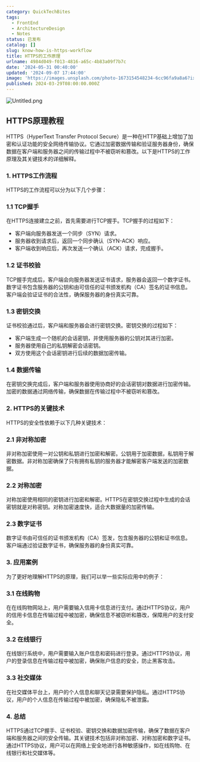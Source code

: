 ```yaml
---
category: QuickTechBites
tags:
  - FrontEnd
  - ArchitectureDesign
  - Notes
status: 已发布
catalog: []
slug: know-how-is-https-workflow
title: HTTPS的工作原理
urlname: 4984d049-f013-4816-a65c-4b83a09f7b7c
date: '2024-05-31 00:40:00'
updated: '2024-09-07 17:44:00'
image: 'https://images.unsplash.com/photo-1673154548234-6cc96fa9a8a6?ixlib=rb-4.0.3&q=85&fm=jpg&crop=entropy&cs=srgb'
published: 2024-03-29T08:00:00.000Z
---
```


![Untitled.png](https://prod-files-secure.s3.us-west-2.amazonaws.com/5d24fe63-e567-4804-86f9-9fdc62e13082/2950c759-0255-4c0a-becc-122aae8c82c0/Untitled.png?X-Amz-Algorithm=AWS4-HMAC-SHA256&X-Amz-Content-Sha256=UNSIGNED-PAYLOAD&X-Amz-Credential=ASIAZI2LB466UXXIKVO6%2F20250404%2Fus-west-2%2Fs3%2Faws4_request&X-Amz-Date=20250404T213337Z&X-Amz-Expires=3600&X-Amz-Security-Token=IQoJb3JpZ2luX2VjEKX%2F%2F%2F%2F%2F%2F%2F%2F%2F%2FwEaCXVzLXdlc3QtMiJHMEUCIQCENNek8g%2FaubnQjYGO2HOpQ4hunABtaicqnLDQB%2F0s8gIgNAyB9WSCoR%2BH26Ln4V51ESaHHSyM3LCd2oxXvEkHlFIq%2FwMIHhAAGgw2Mzc0MjMxODM4MDUiDMyG3c56O8NVvdjcLSrcAwdmXTvX2AoXdmA7U9VzuoBI4vQMJiSJR5j%2BSv7wogzwnT3lCSvwsQskKPwY2zurseHlQBIMMzaAwu%2BF1z5DrCksuAfnt5Hj1ND2is%2Bz1b%2FUH6dttu8v0%2FYayrM9PO%2F8wJPKu9tYxwbjig%2Fz29WmfqNGhUI%2BfwAJlrxaISJU991uIldYBRQ3qZ5HTv8OH7LRayn0na4djqHWHk000kq%2B4F1H2YGmV%2Fa%2F1cLk%2Bj7l2XfyFOuvhiIJh02oYQDhovz1oEQdTftPLz3%2BZFXI2dBjucocQYxeGax24NDBhCh5YTJ3yehSeL0QCncvwaT%2BGCQHXlbGYRIV5vSjCBMkHtIaN41%2BXqbv3HtxJxg7RFBrlyP%2FhnKHDII0WJXOMT5Oc7dhRTrfBH2%2BXa2t6GmbY1mSWUOK7%2FMYwUx9ihG0yAC8uxOKwbifGeJxKiRgBDOg711jDZdI2L9TFLHTAZTJGAzZszLtEHclAc%2BxOU0Ix6s64RfudwwenLVUQy88SGXssm2A29HFZY5oe26lk7iYcsJysCpnHhkxKOhJyig3e75o4jinG52kjmMp3zRpNKVajeA8pmypudsLnNoUZyQ7d7kvqFj5gTexChsf04FQmXiHvw6rgsscZbhjz%2BZuNmA1MIqHwb8GOqUBLMSrnDng867JuN%2FAg5%2Bholq101qlS8MI6p%2FouLqSsoDTPKiaIXLq3BfLkpXN6TRD5PmVlMs%2FLu4HtY4gYY%2FTdX1c4WKiWSAnzB2MtRZATcru4lSzhJLIpXN5fd7mViP07pDdLp3lyvqusahvBEdCoHtHUO3jSgtDM%2FX4DjrVO7cZuNDfjPe8LoicMfx82Ctqe7gg8GcpiJbB%2BHtogkcAfgRJyK4w&X-Amz-Signature=54154772d9401a2153b9842220e097fbd53243d7b7fcf27ade9401649ff7233d&X-Amz-SignedHeaders=host&x-id=GetObject)


## HTTPS原理教程


HTTPS（HyperText Transfer Protocol Secure）是一种在HTTP基础上增加了加密和认证功能的安全网络传输协议。它通过加密数据传输和验证服务器身份，确保数据在客户端和服务器之间的传输过程中不被窃听和篡改。以下是HTTPS的工作原理及其关键技术的详细解释。


### 1. HTTPS工作流程


HTTPS的工作流程可以分为以下几个步骤：


### 1.1 TCP握手


在HTTPS连接建立之前，首先需要进行TCP握手。TCP握手的过程如下：

- 客户端向服务器发送一个同步（SYN）请求。
- 服务器收到请求后，返回一个同步确认（SYN-ACK）响应。
- 客户端收到响应后，再次发送一个确认（ACK）请求，完成握手。

### 1.2 证书校验


TCP握手完成后，客户端会向服务器发送证书请求，服务器会返回一个数字证书。数字证书包含服务器的公钥和由可信任的证书颁发机构（CA）签名的证书信息。客户端会验证证书的合法性，确保服务器的身份真实可靠。


### 1.3 密钥交换


证书校验通过后，客户端和服务器会进行密钥交换。密钥交换的过程如下：

- 客户端生成一个随机的会话密钥，并使用服务器的公钥对其进行加密。
- 服务器使用自己的私钥解密会话密钥。
- 双方使用这个会话密钥进行后续的数据加密传输。

### 1.4 数据传输


在密钥交换完成后，客户端和服务器使用协商好的会话密钥对数据进行加密传输。加密的数据通过网络传输，确保数据在传输过程中不被窃听和篡改。


### 2. HTTPS的关键技术


HTTPS的安全性依赖于以下几种关键技术：


### 2.1 非对称加密


非对称加密使用一对公钥和私钥进行加密和解密。公钥用于加密数据，私钥用于解密数据。非对称加密确保了只有拥有私钥的服务器才能解密客户端发送的加密数据。


### 2.2 对称加密


对称加密使用相同的密钥进行加密和解密。HTTPS在密钥交换过程中生成的会话密钥就是对称密钥。对称加密速度快，适合大数据量的加密传输。


### 2.3 数字证书


数字证书由可信任的证书颁发机构（CA）签发，包含服务器的公钥和证书信息。客户端通过验证数字证书，确保服务器的身份真实可靠。


### 3. 应用案例


为了更好地理解HTTPS的原理，我们可以举一些实际应用中的例子：


### 3.1 在线购物


在在线购物网站上，用户需要输入信用卡信息进行支付。通过HTTPS协议，用户的信用卡信息在传输过程中被加密，确保信息不被窃听和篡改，保障用户的支付安全。


### 3.2 在线银行


在线银行系统中，用户需要输入账户信息和密码进行登录。通过HTTPS协议，用户的登录信息在传输过程中被加密，确保账户信息的安全，防止黑客攻击。


### 3.3 社交媒体


在社交媒体平台上，用户的个人信息和聊天记录需要保护隐私。通过HTTPS协议，用户的个人信息在传输过程中被加密，确保隐私不被泄露。


### 4. 总结


HTTPS通过TCP握手、证书校验、密钥交换和数据加密传输，确保了数据在客户端和服务器之间的安全传输。其关键技术包括非对称加密、对称加密和数字证书。通过HTTPS协议，用户可以在网络上安全地进行各种敏感操作，如在线购物、在线银行和社交媒体等。


